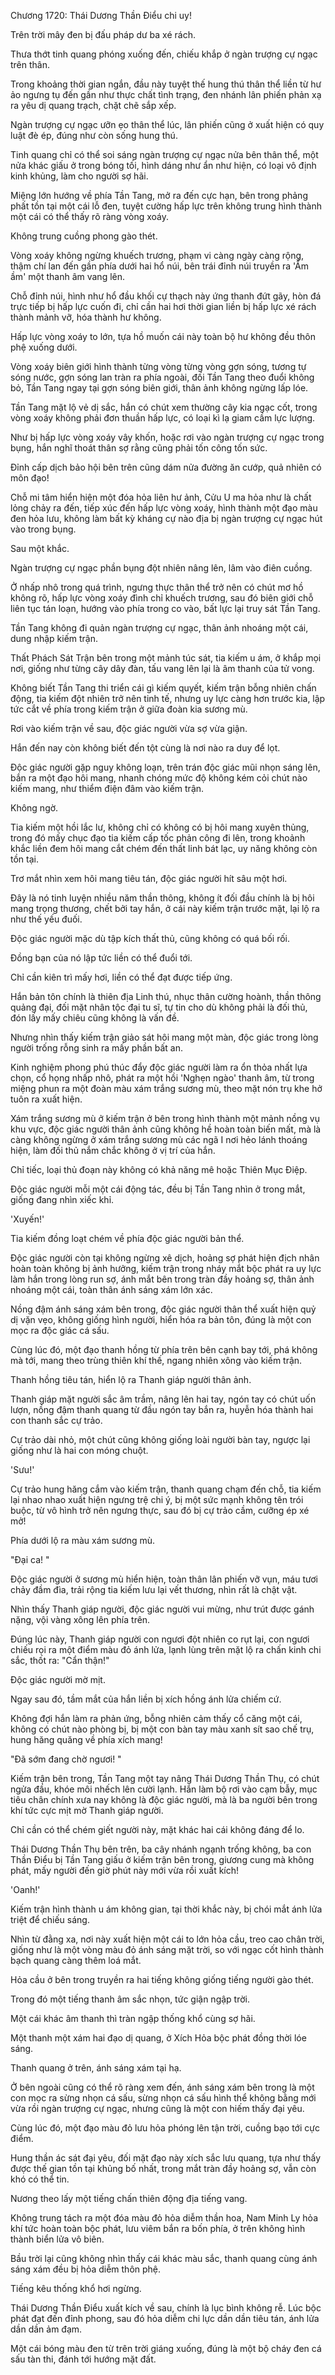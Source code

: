 




Chương 1720: Thái Dương Thần Điểu chi uy!


Trên trời mây đen bị đấu pháp dư ba xé rách.

Thưa thớt tinh quang phóng xuống đến, chiếu khắp ở ngàn trượng cự ngạc trên thân.

Trong khoảng thời gian ngắn, đầu này tuyệt thế hung thú thân thể liền từ hư ảo ngưng tụ đến gần như thực chất tình trạng, đen nhánh lân phiến phản xạ ra yêu dị quang trạch, chặt chẽ sắp xếp.

Ngàn trượng cự ngạc ưỡn ẹo thân thể lúc, lân phiến cũng ở xuất hiện có quy luật đè ép, đúng như còn sống hung thú.

Tinh quang chỉ có thể soi sáng ngàn trượng cự ngạc nửa bên thân thể, một nửa khác giấu ở trong bóng tối, hình dáng như ẩn như hiện, có loại vô định kinh khủng, làm cho người sợ hãi.

Miệng lớn hướng về phía Tần Tang, mở ra đến cực hạn, bên trong phảng phất tồn tại một cái lỗ đen, tuyệt cường hấp lực trên không trung hình thành một cái có thể thấy rõ ràng vòng xoáy.

Không trung cuồng phong gào thét.

Vòng xoáy không ngừng khuếch trương, phạm vi càng ngày càng rộng, thậm chí lan đến gần phía dưới hai hổ núi, bên trái đỉnh núi truyền ra 'Ầm ầm' một thanh âm vang lên.

Chỗ đỉnh núi, hình như hổ đầu khối cự thạch này ứng thanh đứt gãy, hòn đá trực tiếp bị hấp lực cuốn đi, chỉ cần hai hơi thời gian liền bị hấp lực xé rách thành mảnh vỡ, hóa thành hư không.

Hấp lực vòng xoáy to lớn, tựa hồ muốn cái này toàn bộ hư không đều thôn phệ xuống dưới.

Vòng xoáy biên giới hình thành từng vòng từng vòng gợn sóng, tương tự sóng nước, gợn sóng lan tràn ra phía ngoài, đối Tần Tang theo đuổi không bỏ, Tần Tang ngay tại gợn sóng biên giới, thân ảnh không ngừng lấp lóe.

Tần Tang mặt lộ vẻ dị sắc, hắn có chút xem thường cây kia ngạc cốt, trong vòng xoáy không phải đơn thuần hấp lực, có loại kì lạ giam cầm lực lượng.

Như bị hấp lực vòng xoáy vây khốn, hoặc rơi vào ngàn trượng cự ngạc trong bụng, hắn nghĩ thoát thân sợ rằng cũng phải tốn công tốn sức.

Đỉnh cấp dịch bảo hội bên trên cũng dám nửa đường ăn cướp, quả nhiên có môn đạo!

Chỗ mi tâm hiển hiện một đóa hỏa liên hư ảnh, Cửu U ma hỏa như là chất lỏng chảy ra đến, tiếp xúc đến hấp lực vòng xoáy, hình thành một đạo màu đen hỏa lưu, không làm bất kỳ kháng cự nào địa bị ngàn trượng cự ngạc hút vào trong bụng.

Sau một khắc.

Ngàn trượng cự ngạc phần bụng đột nhiên nâng lên, lâm vào điên cuồng.

Ở nhấp nhô trong quá trình, ngưng thực thân thể trở nên có chút mơ hồ không rõ, hấp lực vòng xoáy đình chỉ khuếch trương, sau đó biên giới chỗ liên tục tán loạn, hướng vào phía trong co vào, bất lực lại truy sát Tần Tang.

Tần Tang không đi quản ngàn trượng cự ngạc, thân ảnh nhoáng một cái, dung nhập kiếm trận.

Thất Phách Sát Trận bên trong một mảnh túc sát, tia kiếm u ám, ở khắp mọi nơi, giống như từng cây dây đàn, tấu vang lên lại là âm thanh của tử vong.

Không biết Tần Tang thi triển cái gì kiếm quyết, kiếm trận bỗng nhiên chấn động, tia kiếm đột nhiên trở nên tinh tế, nhưng uy lực càng hơn trước kia, lập tức cắt về phía trong kiếm trận ở giữa đoàn kia sương mù.

Rơi vào kiếm trận về sau, độc giác người vừa sợ vừa giận.

Hắn đến nay còn không biết đến tột cùng là nơi nào ra duy để lọt.

Độc giác người gặp nguy không loạn, trên trán độc giác mũi nhọn sáng lên, bắn ra một đạo hôi mang, nhanh chóng mức độ không kém cỏi chút nào kiếm mang, như thiểm điện đâm vào kiếm trận.

Không ngờ.

Tia kiếm một hồi lắc lư, không chỉ có không có bị hôi mang xuyên thủng, trong đó mấy chục đạo tia kiếm cấp tốc phản công đi lên, trong khoảnh khắc liền đem hôi mang cắt chém đến thất linh bát lạc, uy năng không còn tồn tại.

Trơ mắt nhìn xem hôi mang tiêu tán, độc giác người hít sâu một hơi.

Đây là nó tinh luyện nhiều năm thần thông, không ít đối đầu chính là bị hôi mang trọng thương, chết bởi tay hắn, ở cái này kiếm trận trước mặt, lại lộ ra như thế yếu đuối.

Độc giác người mặc dù tập kích thất thủ, cũng không có quá bối rối.

Đồng bạn của nó lập tức liền có thể đuổi tới.

Chỉ cần kiên trì mấy hơi, liền có thể đạt được tiếp ứng.

Hắn bản tôn chính là thiên địa Linh thú, nhục thân cường hoành, thần thông quảng đại, đối mặt nhân tộc đại tu sĩ, tự tin cho dù không phải là đối thủ, đón lấy mấy chiêu cũng không là vấn đề.

Nhưng nhìn thấy kiếm trận giảo sát hôi mang một màn, độc giác trong lòng người trống rỗng sinh ra mấy phần bất an.

Kinh nghiệm phong phú thúc đẩy độc giác người làm ra ổn thỏa nhất lựa chọn, cổ họng nhấp nhô, phát ra một hồi 'Nghẹn ngào' thanh âm, từ trong miệng phun ra một đoàn màu xám trắng sương mù, theo mặt nón trụ khe hở tuôn ra xuất hiện.

Xám trắng sương mù ở kiếm trận ở bên trong hình thành một mảnh nồng vụ khu vực, độc giác người thân ảnh cũng không hề hoàn toàn biến mất, mà là càng không ngừng ở xám trắng sương mù các ngã I nơi hẻo lánh thoáng hiện, làm đối thủ nắm chắc không ở vị trí của hắn.

Chỉ tiếc, loại thủ đoạn này không có khả năng mê hoặc Thiên Mục Điệp.

Độc giác người mỗi một cái động tác, đều bị Tần Tang nhìn ở trong mắt, giống đang nhìn xiếc khỉ.

'Xuyến!'

Tia kiếm đồng loạt chém về phía độc giác người bản thể.

Độc giác người còn tại không ngừng xê dịch, hoảng sợ phát hiện địch nhân hoàn toàn không bị ảnh hưởng, kiếm trận trong nháy mắt bộc phát ra uy lực làm hắn trong lòng run sợ, ánh mắt bên trong tràn đầy hoảng sợ, thân ảnh nhoáng một cái, toàn thân ánh sáng xám lớn xác.

Nồng đậm ánh sáng xám bên trong, độc giác người thân thể xuất hiện quỷ dị vặn vẹo, không giống hình người, hiển hóa ra bản tôn, đúng là một con mọc ra độc giác cá sấu.

Cùng lúc đó, một đạo thanh hồng từ phía trên bên cạnh bay tới, phá không mà tới, mang theo trùng thiên khí thế, ngang nhiên xông vào kiếm trận.

Thanh hồng tiêu tán, hiển lộ ra Thanh giáp người thân ảnh.

Thanh giáp mặt người sắc âm trầm, nâng lên hai tay, ngón tay có chút uốn lượn, nồng đậm thanh quang từ đầu ngón tay bắn ra, huyễn hóa thành hai con thanh sắc cự trảo.

Cự trảo dài nhỏ, một chút cũng không giống loài người bàn tay, ngược lại giống như là hai con móng chuột.

'Sưu!'

Cự trảo hung hăng cắm vào kiếm trận, thanh quang chạm đến chỗ, tia kiếm lại nhao nhao xuất hiện ngưng trệ chi ý, bị một sức mạnh không tên trói buộc, từ vô hình trở nên ngưng thực, sau đó bị cự trảo cầm, cưỡng ép xé mở!

Phía dưới lộ ra màu xám sương mù.

"Đại ca! "

Độc giác người ở sương mù hiển hiện, toàn thân lân phiến vỡ vụn, máu tươi chảy đầm đìa, trải rộng tia kiếm lưu lại vết thương, nhìn rất là chật vật.

Nhìn thấy Thanh giáp người, độc giác người vui mừng, như trút được gánh nặng, vội vàng xông lên phía trên.

Đúng lúc này, Thanh giáp người con ngươi đột nhiên co rụt lại, con ngươi chiếu rọi ra một điểm màu đỏ ánh lửa, lạnh lùng trên mặt lộ ra chấn kinh chi sắc, thốt ra: "Cẩn thận!"

Độc giác người mờ mịt.

Ngay sau đó, tầm mắt của hắn liền bị xích hồng ánh lửa chiếm cứ.

Không đợi hắn làm ra phản ứng, bỗng nhiên cảm thấy cổ căng một cái, không có chút nào phòng bị, bị một con bàn tay màu xanh sít sao chế trụ, hung hăng quăng về phía xích mang!

"Đã sớm đang chờ ngươi! "

Kiếm trận bên trong, Tần Tang một tay nâng Thái Dương Thần Thụ, có chút ngửa đầu, khóe môi nhếch lên cười lạnh. Hắn làm bộ rơi vào cạm bẫy, mục tiêu chân chính xưa nay không là độc giác người, mà là ba người bên trong khí tức cực mịt mờ Thanh giáp người.

Chỉ cần có thể chém giết người này, mặt khác hai cái không đáng để lo.

Thái Dương Thần Thụ bên trên, ba cây nhánh ngạnh trống không, ba con Thần Điểu bị Tần Tang giấu ở kiếm trận bên trong, giương cung mà không phát, mấy người đến giờ phút này mới vừa rồi xuất kích!

'Oanh!'

Kiếm trận hình thành u ám không gian, tại thời khắc này, bị chói mắt ánh lửa triệt để chiếu sáng.

Nhìn từ đằng xa, nơi này xuất hiện một cái to lớn hỏa cầu, treo cao chân trời, giống như là một vòng màu đỏ ánh sáng mặt trời, so với ngạc cốt hình thành bạch quang càng thêm loá mắt.

Hỏa cầu ở bên trong truyền ra hai tiếng không giống tiếng người gào thét.

Trong đó một tiếng thanh âm sắc nhọn, tức giận ngập trời.

Một cái khác âm thanh thì tràn ngập thống khổ cùng sợ hãi.

Một thanh một xám hai đạo dị quang, ở Xích Hỏa bộc phát đồng thời lóe sáng.

Thanh quang ở trên, ánh sáng xám tại hạ.

Ở bên ngoài cũng có thể rõ ràng xem đến, ánh sáng xám bên trong là một con mọc ra sừng nhọn cá sấu, sừng nhọn cá sấu hình thể không bằng mới vừa rồi ngàn trượng cự ngạc, nhưng cũng là một con hiếm thấy đại yêu.

Cùng lúc đó, một đạo màu đỏ lưu hỏa phóng lên tận trời, cuồng bạo tới cực điểm.

Hung thần ác sát đại yêu, đối mặt đạo này xích sắc lưu quang, tựa như thấy được thế gian tồn tại khủng bố nhất, trong mắt tràn đầy hoảng sợ, vẫn còn khó có thể tin.

Nương theo lấy một tiếng chấn thiên động địa tiếng vang.

Không trung tách ra một đóa màu đỏ hỏa diễm thần hoa, Nam Minh Ly hỏa khí tức hoàn toàn bộc phát, lưu viêm bắn ra bốn phía, ở trên không hình thành biển lửa vô biên.

Bầu trời lại cũng không nhìn thấy cái khác màu sắc, thanh quang cùng ánh sáng xám đều bị hỏa diễm thôn phệ.

Tiếng kêu thống khổ hơi ngừng.

Thái Dương Thần Điểu xuất kích về sau, chính là lục bình không rễ. Lúc bộc phát đạt đến đỉnh phong, sau đó hỏa diễm chi lực dần dần tiêu tán, ánh lửa dần dần ảm đạm.

Một cái bóng màu đen từ trên trời giáng xuống, đúng là một bộ cháy đen cá sấu tàn thi, đánh tới hướng mặt đất.




